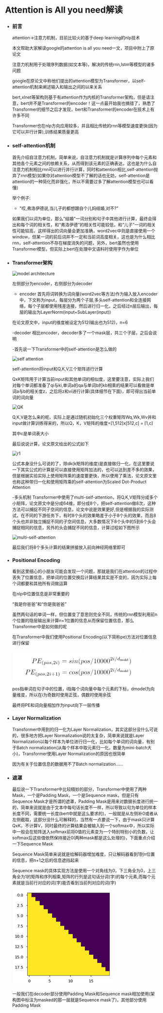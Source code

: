# Attention is All you need解读
  - ### 前言
    attention->注意力机制，目前比较火的基于deep learning的nlp技术
    
    
    本文帮助大家解读google的attention is all you need一文，项目中附上了原论文
    
    
    注意力机制用于处理序列数据(如文本等)，解决的传统rnn,lstm等模型的诸多问题
    
    
    google在原论文中称他们提出的attention模型为Transformer，以self-attention机制来阐述输入和输出之间的以来关系
    
    
    bert,xlnet等架构则基于有attention作为内核的Transformer架构，但是请注意，bert并不是Transformer的encoder！这一点最开始我也搞错了，熟悉了Transformer的细节之后才发现，bert和Transformer的encoder在技术上有许多不同
    
    
    Transformer也在nlp方向应用较多，并且相比传统的rnn等模型速度更快(因为它可以并行计算),训练结果质量更高
  - ### self-attention机制
    首先介绍自注意力机制，简单来说，自注意力机制就是计算序列中每个元素和其他各个元素之间的依赖关系，从而得到该元素的正确表达，这也是为什么自注意力机制相比rnn可以进行并行计算，同时和attention相比,self-attention抛弃了rnn模型(如果你对attention模型不了解的话也无妨，self-attention是attention的一种简化而非强化，所以不需要过多了解attention模型也可以看懂)
    
    
    举个例子:
    - "哎,弗洛伊德说,当儿子的都想跟自个儿妈结婚,对不?"
    
    
    如果我们以词为单位，那么"结婚"一词分别和句子中其他进行计算，最终会得出和每个词的相关性，和“弗洛伊德”的相关性可能较低，和“儿子”一词的相关性可能较高，这样得出的词向量会更加准确，word2vec中则是直接使用一个window，但某一词的前后词并不一定和当前词高度相关，这也是为什么相比rnn，self-attention不存在梯度消失的问题，另外，bert虽然也使用Transformer模型，但实际上bert在处理中文语料时使用字作为单位
    
    
  - ### Transformer架构
    ![model architecture](https://github.com/jyushicelestialbeing/interpretation-of-the-paper/blob/master/attention-is-all-you-need/model_architecture.jpg)
    
    
    左侧部分为encoder，右侧部分为decoder
    
    - encoder
    首先将词转换为词向量(word2vec等方法)作为输入放入encoder中，下文称为input，每层分为两个子层,多头self-attention和全连接网络，每个子层都使用残差连接，然后进行归一化，之后经过n层后输出，每层的输出为LayerNorm(input+SubLayer(input))
    
    在论文原文中，input的维度被设定为512(输出也为512)，n=6
    
    
    -decoder
    相比encoder，decoder多了一个mask层，共三个子层，之后会说明
    
    
    -首先说一下Transformer中的self-attention是怎么做的
    
    
    ![self attention](https://github.com/jyushicelestialbeing/interpretation-of-the-paper/blob/master/attention-is-all-you-need/self-attention.jpg)
    
    
    self-attention将input和Q,K,V三个矩阵进行计算
    
    QxK矩阵用于计算当前input和其他单词的相似度，这里要注意，实际上我们对每个单词都准备了qi与ki,单词a的qa与单词b的kb相乘的结果可以看做是单词a与b的相关度z，之后将z和vi进行计算(具体细节在下面)，即可得出当前单词的词向量
    
    
    ![QK](https://github.com/jyushicelestialbeing/interpretation-of-the-paper/blob/master/attention-is-all-you-need/QK.jpg)
    
    
    Q,K,V是怎么来的呢，实际上是通过随机初始化三个权重矩阵Wq,Wk,Wv并和input做计算训练得来的，所以Q，K，V矩阵的维度=[1,512]x[512,c] = [1,c]
    
    
    其中c是单词表大小
    
    
    最后说说计算，论文原文给出的公式如下
    
    
    ![r1](https://github.com/jyushicelestialbeing/interpretation-of-the-paper/blob/master/attention-is-all-you-need/res.jpg)
    
    
    公式本身没什么可说的了，除dk(k矩阵的维度)是直接做归一化，在这里要说一下其实公式的计算是可以直接使用矩阵加法的，也可以达到差不多的效果，但是根据实验实际上使用矩阵乘的速度要更快，所以使用了乘法，论文原文里也称这种带归一化和使用矩阵乘的self-attention为Scaled Dot-Product Attention
   
    
    -多头机制
    Transformer中使用了multi-self-attention，将Q,K,V矩阵分成多个小矩阵，论文原文中是分成64维，即分成8个，把self-attention做8次，这种方法可以捕捉不同子空间的信息，论文中说是效果更好,但是根据我的实际测试，在不同的下游任务下，有时8个头的效果略差于小于8个头的效果，而且8个头也并非独立捕捉不同的子空间信息，大多数情况下8个头中的5到6个头会捕捉相同的信息，另外的头会捕捉不同的信息，计算过程如下图所示
    
    
    ![multi-self-attention](https://github.com/jyushicelestialbeing/interpretation-of-the-paper/blob/master/attention-is-all-you-need/multi.jpg)
    
    
    最后我们将8个多头计算的结果拼接放入前向神经网络里即可
    
  - ### Positional Encoding
    看到这里细心的小朋友可能会发现一个问题，那就是我们在attention的过程中丢失了位置信息，把单词的位置交换后计算结果其实是不变的，因为实际上每个词都要和其他所有词做运算
    
    
    在nlp中位置信息是非常重要的
    
    
    “我是你爸爸”和“你是我爸爸”
    
    
    虽然两句话的单词一样，但位置变了意思则完全不同，传统的rnn模型利用前n个位置的隐层输出来计算n+1位置的信息从而保留位置信息，那么Transformer中是如何做的呢
    
    
    在Transformer中我们使用Positional Encoding(以下简称pe)方法对位置信息进行保留
    
    
    ![PE](https://github.com/jyushicelestialbeing/interpretation-of-papers/blob/master/attention-is-all-you-need/PE.jpg)
    
    
    pos指单词在句子中的位置，i指每个词向量中每个元素的下标，dmodel为向量维度，所以在i为奇数时使用正弦，偶数时使用余弦
    
    
    最终将PE和词向量相加作为input向下一层传播
    
    
  - ### Layer Normalization
    Transformer中用到的归一化为Layer Normalization，其实这部分没什么可说的，很多地方把Layer Normalization说的太复杂，简单来说就是Layer Normalization以每个样本为单位进行归一化，比如每个单词的词向量，有别于Batch normalization(从每个样本中取元素归一化，数量为mini-batch大小)，Transformer使用Layer Normalization的原因也很简单
    
    
    因为有关于位置信息的数据用不了Batch normalization......
    
    
 - ### 遮罩
   最后说一下Transformer中比较精妙的部分，Transformer中使用了两种Mask，一个是Padding Mask，一个是Sequence mask，但是只有Sequence Mask才是所谓的遮罩，Padding Mask是用来对数据长度进行统一的，简单来说就是由于文本中每句话长度不一样，所以导致以句为单位的样本长度不同，需要统一长度(bert中就是这么要求的)，一般就是从左侧补0或者从左侧截取，这部分没什么可解释的，当然有一点要说一下，由于mask只计算QxK，不计算V，同时最终的计算结果会被输入到一个softmax中，所以实际中一般会在矩阵送入softmax前将0值的元素变为一个特别特别小的负数，让softmax后这些值依然保持接近0(两种mask都是这么处理的)，下面重点介绍一下Sequence Mask
   
   
   Sequence Mask简单来说就是给解码器增加难度，只让解码器看到1到n位置的信息，把n+1之后的信息遮挡起来
   
   
   Sequence mask的具体实现方法是使用一个对角线为0，下三角全为0，上三角全为1的矩阵和序列相乘,矩阵的行列是这句话分词(字)的每个元素,而每个元素就是当前行对应的词(字)能否看到当前列对应的词(字)
   
   
   ![mat](https://github.com/jyushicelestialbeing/interpretation-of-papers/blob/master/attention-is-all-you-need/the-annotated-transformer_31_0.png)
   
   
   一般我们在decoder部分使用Padding Mask和Sequence mask相加使用(架构图中标注为masked的那一层就是Sequence mask了)，其他部分使用Padding Mask
    
    
    
    
    
    
    
    


